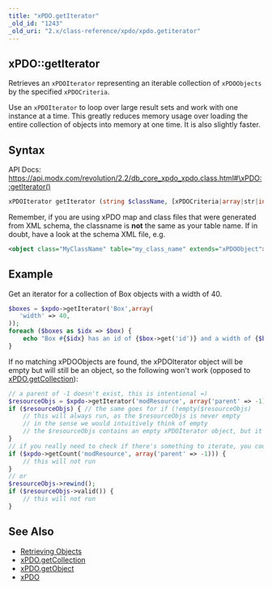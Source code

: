 ```yaml
---
title: "xPDO.getIterator"
_old_id: "1243"
_old_uri: "2.x/class-reference/xpdo/xpdo.getiterator"
---
```


## xPDO::getIterator

Retrieves an `xPDOIterator` representing an iterable collection of `xPDOObjects` by the specified `xPDOCriteria`.

Use an `xPDOIterator` to loop over large result sets and work with one instance at a time. This greatly reduces memory usage over loading the entire collection of objects into memory at one time. It is also slightly faster.

## Syntax

API Docs: <https://api.modx.com/revolution/2.2/db_core_xpdo_xpdo.class.html#\xPDO::getIterator()>

``` php
xPDOIterator getIterator (string $className, [xPDOCriteria|array|str|int $criteria = null], [bool|int $cacheFlag = true])
```

Remember, if you are using xPDO map and class files that were generated from XML schema, the classname is **not** the same as your table name. If in doubt, have a look at the schema XML file, e.g.

``` xml
<object class="MyClassName" table="my_class_name" extends="xPDOObject">
```

## Example

Get an iterator for a collection of Box objects with a width of 40.

``` php
$boxes = $xpdo->getIterator('Box',array(
   'width' => 40,
));
foreach ($boxes as $idx => $box) {
    echo "Box #{$idx} has an id of {$box->get('id')} and a width of {$box->get('width')}\n";
}
```

If no matching xPDOObjects are found, the xPDOIterator object will be empty but will still be an object, so the following won't work (opposed to [xPDO.getCollection](extending-modx/xpdo/class-reference/xpdo/xpdo.getcollection "xPDO.getCollection")):

``` php
// a parent of -1 doesn't exist, this is intentional =)
$resourceObjs = $xpdo->getIterator('modResource', array('parent' => -1));
if ($resourceObjs) { // the same goes for if (!empty($resourceObjs)
    // this will always run, as the $resourceObjs is never empty
    // in the sense we would intuitively think of empty
    // the $resourceObjs contains an empty xPDOIterator object, but it's not an empty array!
}
// if you really need to check if there's something to iterate, you could do either:
if ($xpdo->getCount('modResource', array('parent' => -1))) {
    // this will not run
}
// or
$resourceObjs->rewind();
if ($resourceObjs->valid()) {
    // this will not run
}
```

## See Also

- [Retrieving Objects](extending-modx/xpdo/retrieving-objects "Retrieving Objects")
- [xPDO.getCollection](extending-modx/xpdo/class-reference/xpdo/xpdo.getcollection "xPDO.getCollection")
- [xPDO.getObject](extending-modx/xpdo/class-reference/xpdo/xpdo.getobject "xPDO.getObject")
- [xPDO](extending-modx/xpdo "xPDO")
